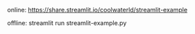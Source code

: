 online: https://share.streamlit.io/coolwaterld/streamlit-example

offline: streamlit run streamlit-example.py
